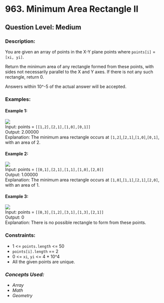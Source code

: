 # 963. Minimum Area Rectangle II
## Question Level: Medium
### Description:
You are given an array of points in the X-Y plane points where `points[i]` = `[xi, yi]`.

Return the minimum area of any rectangle formed from these points, with sides not necessarily parallel to the X and Y axes. If there is not any such rectangle, return 0.

Answers within 10^-5 of the actual answer will be accepted.

### Examples:
#### Example 1:
<img src="https://assets.leetcode.com/uploads/2018/12/21/1a.png"><br>
Input: points = `[[1,2],[2,1],[1,0],[0,1]]`<br>
Output: 2.00000<br>
Explanation: The minimum area rectangle occurs at `[1,2]`,`[2,1]`,`[1,0]`,`[0,1]`, with an area of 2.
#### Example 2:
<img src="https://assets.leetcode.com/uploads/2018/12/22/2.png"><br>
Input: points = `[[0,1],[2,1],[1,1],[1,0],[2,0]]`<br>
Output: 1.00000<br>
Explanation: The minimum area rectangle occurs at `[1,0]`,`[1,1]`,`[2,1]`,`[2,0]`, with an area of 1.
#### Example 3:
<img src="https://assets.leetcode.com/uploads/2018/12/22/3.png"><br>
Input: points = `[[0,3],[1,2],[3,1],[1,3],[2,1]]`<br>
Output: 0<br>
Explanation: There is no possible rectangle to form from these points.


### Constraints:

- 1 <= `points.length` <= 50
- `points[i].length` == 2
- 0 <= `xi`, `yi` <= 4 * 10^4
- All the given points are unique.


### <i>Concepts Used:
- Array
- Math
- Geometry </i>
 